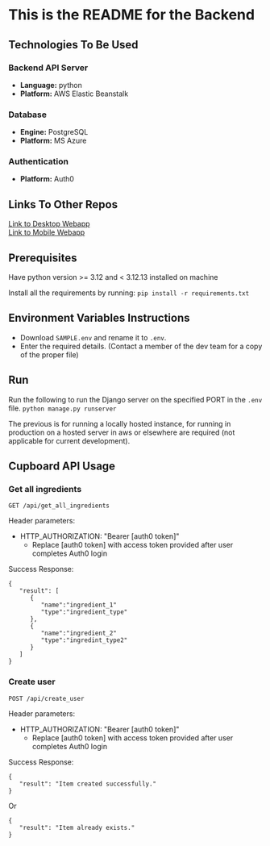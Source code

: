 # This is the README for the Backend

## Technologies To Be Used
### Backend API Server
- **Language:** python
- **Platform:** AWS Elastic Beanstalk
### Database
- **Engine:** PostgreSQL
- **Platform:** MS Azure
### Authentication
- **Platform:** Auth0

## Links To Other Repos
[Link to Desktop Webapp](https://github.com/COMP4350-Team2/Desktop-WebApp) <br/>
[Link to Mobile Webapp](https://github.com/COMP4350-Team2/Mobile-WebApp)

## Prerequisites
Have python version >= 3.12 and < 3.12.13 installed on machine

Install all the requirements by running:
`pip install -r requirements.txt`

## Environment Variables Instructions
- Download `SAMPLE.env` and rename it to `.env`. 
- Enter the required details. (Contact a member of the dev team for a copy of the proper file)

## Run
Run the following to run the Django server on the specified PORT in the `.env` file.
`python manage.py runserver`

The previous is for running a locally hosted instance, for running in production on a hosted server in aws or elsewhere are required (not applicable for current development).

## Cupboard API Usage

### Get all ingredients
```http
GET /api/get_all_ingredients
```
Header parameters:
- HTTP_AUTHORIZATION: "Bearer [auth0 token]"
  - Replace [auth0 token] with access token provided after user completes Auth0 login

Success Response:
```
{
   "result": [
      {
         "name":"ingredient_1"
         "type":"ingredient_type"
      },
      {
         "name":"ingredient_2"
         "type":"ingredint_type2"
      }
   ]
}
```

### Create user
```http
POST /api/create_user
```
Header parameters:
- HTTP_AUTHORIZATION: "Bearer [auth0 token]"
  - Replace [auth0 token] with access token provided after user completes Auth0 login

Success Response:
```
{
   "result": "Item created successfully."
}
```
Or
```
{
   "result": "Item already exists."
}
```
